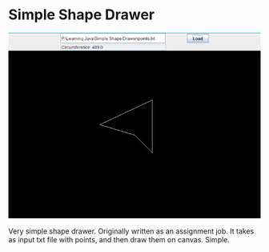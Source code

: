 # Simple Shape Drawer
![Screen](screen.png)

Very simple shape drawer. Originally written as an assignment job. It takes as input txt file with points, and then draw them on canvas. Simple.
